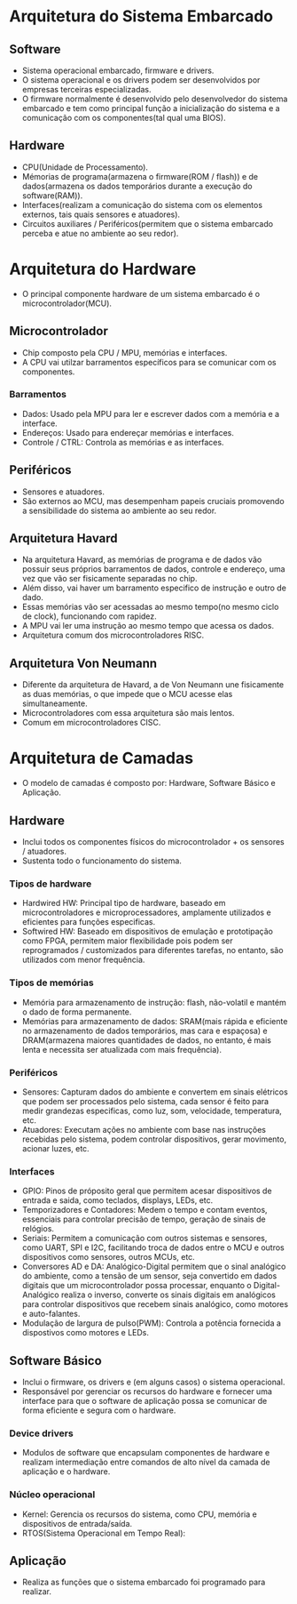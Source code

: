 # Arquitetura do Sistema Embarcado

## Software
- Sistema operacional embarcado, firmware e drivers.
- O sistema operacional e os drivers podem ser desenvolvidos por empresas terceiras especializadas.
- O firmware normalmente é desenvolvido pelo desenvolvedor do sistema embarcado e tem como principal
função a inicialização do sistema e a comunicação com os componentes(tal qual uma BIOS).

## Hardware
- CPU(Unidade de Processamento).
- Mémorias de programa(armazena o firmware(ROM / flash)) e de dados(armazena os dados temporários durante
a execução do software(RAM)).
- Interfaces(realizam a comunicação do sistema com os elementos externos, tais quais sensores e atuadores).
- Circuitos auxiliares / Periféricos(permitem que o sistema embarcado perceba e atue no ambiente ao seu redor).

# Arquitetura do Hardware

- O principal componente hardware de um sistema embarcado é o microcontrolador(MCU).

## Microcontrolador
- Chip composto pela CPU / MPU, memórias e interfaces.
- A CPU vai utilzar barramentos específicos para se comunicar com os componentes.

### Barramentos
- Dados: Usado pela MPU para ler e escrever dados com a memória e a interface.
- Endereços: Usado para endereçar memórias e interfaces.
- Controle / CTRL: Controla as memórias e as interfaces.

## Periféricos
- Sensores e atuadores.
- São externos ao MCU, mas desempenham papeis cruciais promovendo a sensibilidade do sistema ao ambiente ao seu redor.

## Arquitetura Havard
- Na arquitetura Havard, as memórias de programa e de dados vão possuir seus próprios barramentos de dados, controle e endereço,
uma vez que vão ser fisicamente separadas no chip.
- Além disso, vai haver um barramento especifico de instrução e outro de dado.
- Essas memórias vão ser acessadas ao mesmo tempo(no mesmo ciclo de clock), funcionando com rapidez.
- A MPU vai ler uma instrução ao mesmo tempo que acessa os dados.
- Arquitetura comum dos microcontroladores RISC.

## Arquitetura Von Neumann
- Diferente da arquitetura de Havard, a de Von Neumann une fisicamente as duas memórias, o que impede que o MCU acesse elas simultaneamente.
- Microcontroladores com essa arquitetura são mais lentos.
- Comum em microcontroladores CISC.

# Arquitetura de Camadas
- O modelo de camadas é composto por: Hardware, Software Básico e Aplicação.

## Hardware
- Inclui todos os componentes físicos do microcontrolador + os sensores / atuadores.
- Sustenta todo o funcionamento do sistema.
### Tipos de hardware
- Hardwired HW: Principal tipo de hardware, baseado em microcontroladores e microprocessadores, amplamente utilizados e eficientes para funções especificas.
- Softwired HW: Baseado em dispositivos de emulação e prototipação como FPGA, permitem maior flexibilidade pois podem ser reprogramados / customizados para
diferentes tarefas, no entanto, são utilizados com menor frequência.
### Tipos de memórias
- Memória para armazenamento de instrução: flash, não-volatil e mantém o dado de forma permanente.
- Memórias para armazenamento de dados: SRAM(mais rápida e eficiente no armazenamento de dados temporários, mas cara e espaçosa) e
DRAM(armazena maiores quantidades de dados, no entanto, é mais lenta e necessita ser atualizada com mais frequência).
### Periféricos
- Sensores: Capturam dados do ambiente e convertem em sinais elétricos que podem ser processados pelo sistema, cada sensor é feito para medir grandezas especificas,
como luz, som, velocidade, temperatura, etc.
- Atuadores: Executam ações no ambiente com base nas instruções recebidas pelo sistema, podem controlar dispositivos, gerar movimento, acionar luzes, etc.
### Interfaces
- GPIO: Pinos de próposito geral que permitem acesar dispositivos de entrada e saida, como teclados, displays, LEDs, etc.
- Temporizadores e Contadores: Medem o tempo e contam eventos, essenciais para controlar precisão de tempo, geração de sinais de relógios.
- Seriais: Permitem a comunicação com outros sistemas e sensores, como UART, SPI e I2C, facilitando troca de dados entre o MCU e outros dispositivos como sensores, outros MCUs, etc.
- Conversores AD e DA: Analógico-Digital permitem que o sinal analógico do ambiente, como a tensão de um sensor, seja convertido em dados digitais que um microcontrolador possa processar,
enquanto o Digital-Analógico realiza o inverso, converte os sinais digitais em analógicos para controlar dispositivos que recebem sinais analógico, como motores e auto-falantes.
- Modulação de largura de pulso(PWM): Controla a potência fornecida a dispostivos como motores e LEDs.

## Software Básico
- Inclui o firmware, os drivers e (em alguns casos) o sistema operacional.
- Responsável por gerenciar os recursos do hardware e fornecer uma interface para que o software de aplicação possa se comunicar de
forma eficiente e segura com o hardware.
### Device drivers
- Modulos de software que encapsulam componentes de hardware e realizam intermediação entre comandos de alto nível da camada de aplicação e o hardware.
### Núcleo operacional
- Kernel: Gerencia os recursos do sistema, como CPU, memória e dispositivos de entrada/saída.
- RTOS(Sistema Operacional em Tempo Real):  

## Aplicação
- Realiza as funções que o sistema embarcado foi programado para realizar.
